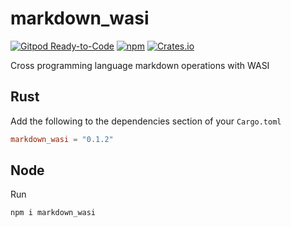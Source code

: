 # markdown_wasi

[![Gitpod Ready-to-Code](https://img.shields.io/badge/Gitpod-ready--to--code-blue?logo=gitpod)](https://gitpod.io/#https://github.com/JesterOrNot/markdown_wasi)
[![npm](https://img.shields.io/npm/v/markdown_wasi)](https://www.npmjs.com/package/markdown_wasi)
[![Crates.io](https://img.shields.io/crates/v/markdown_wasi.svg)](https://crates.io/crates/markdown_wasi)

Cross programming language markdown operations with WASI

## Rust
Add the following to the dependencies section of your `Cargo.toml`
```toml
markdown_wasi = "0.1.2"
```

## Node
Run
```bash
npm i markdown_wasi
```
